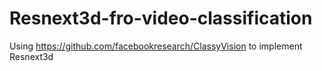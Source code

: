 # Resnext3d-fro-video-classification
Using https://github.com/facebookresearch/ClassyVision to implement Resnext3d
